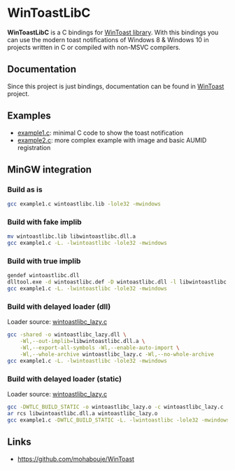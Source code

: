 # WinToastLibC
**WinToastLibC** is a C bindings for [WinToast library](https://github.com/mohabouje/WinToast). With this bindings you can use the modern toast notifications of Windows 8 & Windows 10 in projects written in C or compiled with non-MSVC compilers.

## Documentation
Since this project is just bindings, documentation can be found in [WinToast](https://github.com/mohabouje/WinToast) project.

## Examples
* [example1.c](example/example1.c): minimal C code to show the toast notification
* [example2.c](example/example2.c): more complex example with image and basic AUMID registration

## MinGW integration

### Build as is
```bash
gcc example1.c wintoastlibc.lib -lole32 -mwindows
```

### Build with fake implib
```bash
mv wintoastlibc.lib libwintoastlibc.dll.a
gcc example1.c -L. -lwintoastlibc -lole32 -mwindows
```

### Build with true implib
```bash
gendef wintoastlibc.dll
dlltool.exe -d wintoastlibc.def -D wintoastlibc.dll -l libwintoastlibc.dll.a
gcc example1.c -L. -lwintoastlibc -lole32 -mwindows
```

### Build with delayed loader (dll)
Loader source: [wintoastlibc_lazy.c](src/wintoastlibc_lazy.c)
```bash
gcc -shared -o wintoastlibc_lazy.dll \
    -Wl,--out-implib=libwintoastlibc.dll.a \
    -Wl,--export-all-symbols -Wl,--enable-auto-import \
    -Wl,--whole-archive wintoastlibc_lazy.c -Wl,--no-whole-archive
gcc example1.c -L. -lwintoastlibc -lole32 -mwindows
```

### Build with delayed loader (static)
Loader source: [wintoastlibc_lazy.c](src/wintoastlibc_lazy.c)
```bash
gcc -DWTLC_BUILD_STATIC -o wintoastlibc_lazy.o -c wintoastlibc_lazy.c
ar rcs libwintoastlibc.dll.a wintoastlibc_lazy.o
gcc example1.c -DWTLC_BUILD_STATIC -L. -lwintoastlibc -lole32 -mwindows
```

## Links
* https://github.com/mohabouje/WinToast
